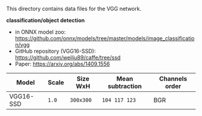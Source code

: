 This directory contains data files for the VGG network.

**classification/object detection**

* in ONNX model zoo: https://github.com/onnx/models/tree/master/models/image_classification/vgg
* GitHub repository (VGG16-SSD): https://github.com/weiliu89/caffe/tree/ssd
* Paper: https://arxiv.org/abs/1409.1556

|    Model | Scale |   Size WxH|   Mean subtraction | Channels order |
|---------------|-------|-----------|--------------------|-------|
| VGG16-SSD | `1.0` | `300x300` | `104 117 123` | BGR |
